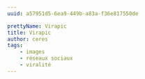 ```yaml
---
uuid: a57951d5-6ea9-449b-a83a-f36e817550de

prettyName: Virapic
title: Virapic
author: ceres
tags:
    - images
    - réseaux sociaux
    - viralité
---
```

